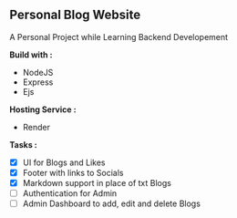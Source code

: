 ## Personal Blog Website
A Personal Project while Learning Backend Developement

**Build with :**
- NodeJS
- Express
- Ejs

**Hosting Service :**
- Render

**Tasks :**
- [X]  UI for Blogs and Likes
- [X]  Footer with links to Socials
- [X]  Markdown support in place of txt Blogs
- [ ]  Authentication for Admin
- [ ]  Admin Dashboard to add, edit and delete Blogs  
